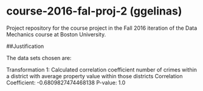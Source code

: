 # course-2016-fal-proj-2 (ggelinas)
Project repository for the course project in the Fall 2016 iteration of the Data Mechanics course at Boston University.

##Justification

The data sets chosen are:
    

Transformation 1: Calculated correlation coefficient number of crimes within
a district with average property value within those districts
Correlation Coefficient: -0.6809827474468138
P-value: 1.0